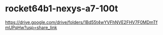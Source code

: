 # rocket64b1-nexys-a7-100t
https://drive.google.com/drive/folders/1Bd55t4wYVFhNVE2FHV7F0MDmTfmUPqHw?usp=share_link
